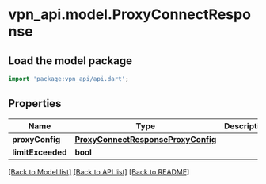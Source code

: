 # vpn_api.model.ProxyConnectResponse

## Load the model package
```dart
import 'package:vpn_api/api.dart';
```

## Properties
Name | Type | Description | Notes
------------ | ------------- | ------------- | -------------
**proxyConfig** | [**ProxyConnectResponseProxyConfig**](ProxyConnectResponseProxyConfig.md) |  | 
**limitExceeded** | **bool** |  | [optional] 

[[Back to Model list]](../README.md#documentation-for-models) [[Back to API list]](../README.md#documentation-for-api-endpoints) [[Back to README]](../README.md)


